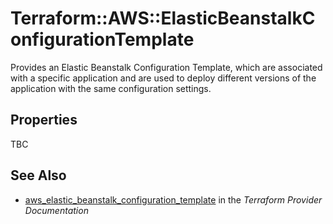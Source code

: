 # Terraform::AWS::ElasticBeanstalkConfigurationTemplate

Provides an Elastic Beanstalk Configuration Template, which are associated with
a specific application and are used to deploy different versions of the
application with the same configuration settings.

## Properties

TBC

## See Also

* [aws_elastic_beanstalk_configuration_template](https://www.terraform.io/docs/providers/aws/r/elastic_beanstalk_configuration_template.html) in the _Terraform Provider Documentation_